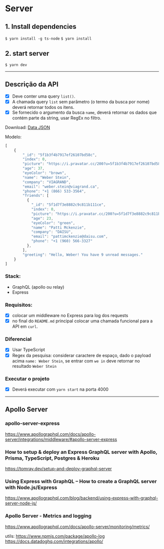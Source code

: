 # Server

## 1. Install dependencies
``$ yarn install -g ts-node``
``$ yarn install``

## 2. start server
``$ yarn dev``

----------------

## Descrição da API

- [x] Deve conter uma query `list()`.
- [x] A chamada query `list` sem parâmetro (o termo da busca por nome) deverá retornar todos os itens.
- [x] Se fornecido o argumento da busca `name`, deverá retornar os dados que contém parte da string, usar RegEx no filtro.

Download: [Data JSON](db.json)

Modelo:
```javascript
[
    {
        "_id": "5f1b3f4b7917ef26107bd58c",
        "index": 0,
        "picture": "https://i.pravatar.cc/200?u=5f1b3f4b7917ef26107bd58c",
        "age": 37,
        "eyeColor": "brown",
        "name": "Weber Stein",
        "company": "VIAGRAND",
        "email": "weber.stein@viagrand.ca",
        "phone": "+1 (866) 533-3564",
        "friends": [
          {
            "_id": "5f1d7f3e8882c9c811b111ce",
            "index": 0,
            "picture": "https://i.pravatar.cc/200?u=5f1d7f3e8882c9c811b111ce",
            "age": 23,
            "eyeColor": "green",
            "name": "Patti Mckenzie",
            "company": "DAISU",
            "email": "pattimckenzie@daisu.com",
            "phone": "+1 (960) 566-3327"
          },
        ],
        "greeting": "Hello, Weber! You have 9 unread messages."
    }
]
```

### Stack:
- GraphQL (apollo ou relay)
- Express

### Requisitos:
- [x] colocar um middleware no Express para log dos requests
- [x] no final do `README.md` principal colocar uma chamada funcional para a API em `curl`.

### Diferencial

- [x] Usar TypeScript
- [x] Regex da pesquisa: considerar caractere de espaço, dado o payload acima `name: Weber Stein`, se entrar com `we in` deve retornar no resultado `Weber Stein`

### Executar o projeto

- [x] Deverá executar com `yarn start` na porta 4000

-------------

## Apollo Server
### apollo-server-express
https://www.apollographql.com/docs/apollo-server/integrations/middleware/#apollo-server-express

### How to setup & deploy an Express GraphQL server with Apollo, Prisma, TypeScript, Postgres & Heroku
https://tomray.dev/setup-and-deploy-graphql-server

### Using Express with GraphQL – How to create a GraphQL server with Node.js/Express
https://www.apollographql.com/blog/backend/using-express-with-graphql-server-node-js/

### Apollo Server - Metrics and logging
https://www.apollographql.com/docs/apollo-server/monitoring/metrics/

utils: 
  https://www.npmjs.com/package/apollo-log
  https://docs.datadoghq.com/integrations/apollo/